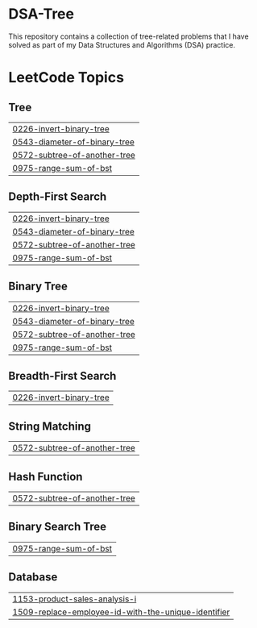 # DSA-Tree
This repository contains a collection of tree-related problems that I have solved as part of my Data Structures and Algorithms (DSA) practice.

<!---LeetCode Topics Start-->
# LeetCode Topics
## Tree
|  |
| ------- |
| [0226-invert-binary-tree](https://github.com/Guruvamshi14/DSA-Tree/tree/master/0226-invert-binary-tree) |
| [0543-diameter-of-binary-tree](https://github.com/Guruvamshi14/DSA-Tree/tree/master/0543-diameter-of-binary-tree) |
| [0572-subtree-of-another-tree](https://github.com/Guruvamshi14/DSA-Tree/tree/master/0572-subtree-of-another-tree) |
| [0975-range-sum-of-bst](https://github.com/Guruvamshi14/DSA-Tree/tree/master/0975-range-sum-of-bst) |
## Depth-First Search
|  |
| ------- |
| [0226-invert-binary-tree](https://github.com/Guruvamshi14/DSA-Tree/tree/master/0226-invert-binary-tree) |
| [0543-diameter-of-binary-tree](https://github.com/Guruvamshi14/DSA-Tree/tree/master/0543-diameter-of-binary-tree) |
| [0572-subtree-of-another-tree](https://github.com/Guruvamshi14/DSA-Tree/tree/master/0572-subtree-of-another-tree) |
| [0975-range-sum-of-bst](https://github.com/Guruvamshi14/DSA-Tree/tree/master/0975-range-sum-of-bst) |
## Binary Tree
|  |
| ------- |
| [0226-invert-binary-tree](https://github.com/Guruvamshi14/DSA-Tree/tree/master/0226-invert-binary-tree) |
| [0543-diameter-of-binary-tree](https://github.com/Guruvamshi14/DSA-Tree/tree/master/0543-diameter-of-binary-tree) |
| [0572-subtree-of-another-tree](https://github.com/Guruvamshi14/DSA-Tree/tree/master/0572-subtree-of-another-tree) |
| [0975-range-sum-of-bst](https://github.com/Guruvamshi14/DSA-Tree/tree/master/0975-range-sum-of-bst) |
## Breadth-First Search
|  |
| ------- |
| [0226-invert-binary-tree](https://github.com/Guruvamshi14/DSA-Tree/tree/master/0226-invert-binary-tree) |
## String Matching
|  |
| ------- |
| [0572-subtree-of-another-tree](https://github.com/Guruvamshi14/DSA-Tree/tree/master/0572-subtree-of-another-tree) |
## Hash Function
|  |
| ------- |
| [0572-subtree-of-another-tree](https://github.com/Guruvamshi14/DSA-Tree/tree/master/0572-subtree-of-another-tree) |
## Binary Search Tree
|  |
| ------- |
| [0975-range-sum-of-bst](https://github.com/Guruvamshi14/DSA-Tree/tree/master/0975-range-sum-of-bst) |
## Database
|  |
| ------- |
| [1153-product-sales-analysis-i](https://github.com/Guruvamshi14/DSA-Tree/tree/master/1153-product-sales-analysis-i) |
| [1509-replace-employee-id-with-the-unique-identifier](https://github.com/Guruvamshi14/DSA-Tree/tree/master/1509-replace-employee-id-with-the-unique-identifier) |
<!---LeetCode Topics End-->